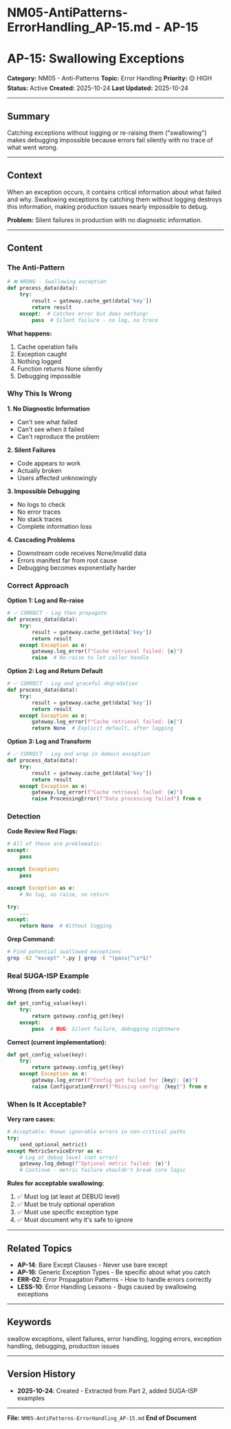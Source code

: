 # NM05-AntiPatterns-ErrorHandling_AP-15.md - AP-15

# AP-15: Swallowing Exceptions

**Category:** NM05 - Anti-Patterns
**Topic:** Error Handling
**Priority:** 🟡 HIGH
**Status:** Active
**Created:** 2025-10-24
**Last Updated:** 2025-10-24

---

## Summary

Catching exceptions without logging or re-raising them ("swallowing") makes debugging impossible because errors fail silently with no trace of what went wrong.

---

## Context

When an exception occurs, it contains critical information about what failed and why. Swallowing exceptions by catching them without logging destroys this information, making production issues nearly impossible to debug.

**Problem:** Silent failures in production with no diagnostic information.

---

## Content

### The Anti-Pattern

```python
# ❌ WRONG - Swallowing exception
def process_data(data):
    try:
        result = gateway.cache_get(data['key'])
        return result
    except:  # Catches error but does nothing!
        pass  # Silent failure - no log, no trace
```

**What happens:**
1. Cache operation fails
2. Exception caught
3. Nothing logged
4. Function returns None silently
5. Debugging impossible

### Why This Is Wrong

**1. No Diagnostic Information**
- Can't see what failed
- Can't see when it failed
- Can't reproduce the problem

**2. Silent Failures**
- Code appears to work
- Actually broken
- Users affected unknowingly

**3. Impossible Debugging**
- No logs to check
- No error traces
- No stack traces
- Complete information loss

**4. Cascading Problems**
- Downstream code receives None/invalid data
- Errors manifest far from root cause
- Debugging becomes exponentially harder

### Correct Approach

**Option 1: Log and Re-raise**
```python
# ✅ CORRECT - Log then propagate
def process_data(data):
    try:
        result = gateway.cache_get(data['key'])
        return result
    except Exception as e:
        gateway.log_error(f"Cache retrieval failed: {e}")
        raise  # Re-raise to let caller handle
```

**Option 2: Log and Return Default**
```python
# ✅ CORRECT - Log and graceful degradation
def process_data(data):
    try:
        result = gateway.cache_get(data['key'])
        return result
    except Exception as e:
        gateway.log_error(f"Cache retrieval failed: {e}")
        return None  # Explicit default, after logging
```

**Option 3: Log and Transform**
```python
# ✅ CORRECT - Log and wrap in domain exception
def process_data(data):
    try:
        result = gateway.cache_get(data['key'])
        return result
    except Exception as e:
        gateway.log_error(f"Cache retrieval failed: {e}")
        raise ProcessingError(f"Data processing failed") from e
```

### Detection

**Code Review Red Flags:**
```python
# All of these are problematic:
except:
    pass

except Exception:
    pass

except Exception as e:
    # No log, no raise, no return

try:
    ...
except:
    return None  # Without logging
```

**Grep Command:**
```bash
# Find potential swallowed exceptions
grep -A2 "except" *.py | grep -E "(pass|^\s*$)"
```

### Real SUGA-ISP Example

**Wrong (from early code):**
```python
def get_config_value(key):
    try:
        return gateway.config_get(key)
    except:
        pass  # BUG: Silent failure, debugging nightmare
```

**Correct (current implementation):**
```python
def get_config_value(key):
    try:
        return gateway.config_get(key)
    except Exception as e:
        gateway.log_error(f"Config get failed for {key}: {e}")
        raise ConfigurationError(f"Missing config: {key}") from e
```

### When Is It Acceptable?

**Very rare cases:**
```python
# Acceptable: Known ignorable errors in non-critical paths
try:
    send_optional_metric()
except MetricServiceError as e:
    # Log at debug level (not error)
    gateway.log_debug(f"Optional metric failed: {e}")
    # Continue - metric failure shouldn't break core logic
```

**Rules for acceptable swallowing:**
1. ✅ Must log (at least at DEBUG level)
2. ✅ Must be truly optional operation
3. ✅ Must use specific exception type
4. ✅ Must document why it's safe to ignore

---

## Related Topics

- **AP-14**: Bare Except Clauses - Never use bare except
- **AP-16**: Generic Exception Types - Be specific about what you catch
- **ERR-02**: Error Propagation Patterns - How to handle errors correctly
- **LESS-10**: Error Handling Lessons - Bugs caused by swallowing exceptions

---

## Keywords

swallow exceptions, silent failures, error handling, logging errors, exception handling, debugging, production issues

---

## Version History

- **2025-10-24**: Created - Extracted from Part 2, added SUGA-ISP examples

---

**File:** `NM05-AntiPatterns-ErrorHandling_AP-15.md`
**End of Document**
